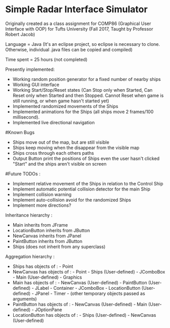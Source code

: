 # Simple Radar Interface Simulator

Originally created as a class assignment for COMP86 (Graphical User Interface with OOP) for Tufts University (Fall 2017, Taught by Professor Robert Jacob)

Language = Java
(It's an eclipse project, so eclipse is necessary to clone. Otherwise, individual .java files can be copied and compiled)

Time spent = 25 hours (not completed)

Presently implemented:

- Working random position generator for a fixed number of nearby ships
- Working GUI interface
- Working Start/Stop/Reset states (Can Stop only when Started, Can Reset only when Started and then Stopped. Cannot Reset when game is still running, or when game hasn't started yet)
- Implemented randomized movements of the Ships
- Implemented animations for the Ships (all ships move 2 frames/100 millisecond).
- Implemented live directional navigation

#Known Bugs
- Ships move out of the map, but are still visible
- Ships keep moving when the disappear from the visible map
- Ships cross through each others paths
- Output Button print the positions of Ships even the user hasn't clicked "Start" and the ships aren't visible on screen

#Future TODOs : 

- Implement relative movement of the Ships in relation to the Control Ship
- Implement automatic potential collision detector for the main Ship
- Implement collision warning
- Implement auto-collision avoid for the randomized Ships
- Implement more directions?

Inheritance hierarchy :

- Main inherits from JFrame
- LocationButton inherits from JButton
- NewCanvas inherits from JPanel
- PaintButton inherits from JButton
- Ships (does not inherit from any superclass)

Aggregation hierarchy :

- Ships has objects of :
		- Point
- NewCanvas has objects of :
		- Point
		- Ships (User-defined)
		- JComboBox
		- Main (User-defined)
		- Graphics
- Main has objects of :
		- NewCanvas (User-defined)
		- PaintButton (User-defined)
		- JLabel
		- Container
		- JComboBox
		- LocationButton (User-defined)
		- JPanel
		- Timer
		- (other temporary objects passed as arguments)
- PaintButton has objects of : 
		- NewCanvas (User-defined)
		- Main (User-defined)
		- JOptionPane
- LocationButton has objects of : 
		- Ships (User-defined)
		- NewCanvas (User-defined)


